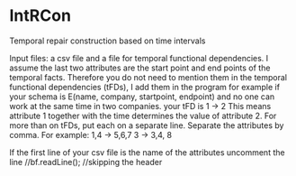 # IntRCon
Temporal repair construction based on time intervals

Input files: a csv file and a file for temporal functional dependencies.
I assume the last two attributes are the start point and end points of the temporal facts.
Therefore you do not need to mention them in the temporal functional dependencies (tFDs), I add them in the program
for example if your schema is E(name, company, startpoint, endpoint)
and no one can work at the same time in two companies. your tFD is
1 -> 2
This means attribute 1 together with the time determines the value of attribute 2.
For more than on tFDs, put each on a separate line. Separate the attributes by comma.
For example:
1,4 -> 5,6,7
3 -> 3,4, 8

If the first line of your csv file is the name of the attributes uncomment the line 
//bf.readLine();  //skipping the header

